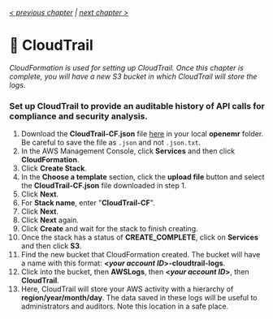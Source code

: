 _[< previous chapter](07-Secure-Domain-Setup.md) | [next chapter >](09-Administration.md)_

# 📝 CloudTrail

_CloudFormation is used for setting up CloudTrail. Once this chapter is complete, you will have a new S3 bucket in which CloudTrail will store the logs._

### Set up CloudTrail to provide an auditable history of API calls for compliance and security analysis.

1. Download the **CloudTrail-CF.json** file [here](../assets/cf) in your local **openemr** folder. Be careful to save the file as `.json` and not `.json.txt`.
2. In the AWS Management Console, click **Services** and then click **CloudFormation**.
3. Click **Create Stack**.
4. In the **Choose a template** section, click the **upload file** button and select the **CloudTrail-CF.json** file downloaded in step 1.
5. Click **Next**.
6. For **Stack name**, enter "**CloudTrail-CF**".
7. Click **Next**.
8. Click **Next** again.
9. Click **Create** and wait for the stack to finish creating.
10. Once the stack has a status of **CREATE_COMPLETE**, click on **Services** and then click **S3**.
11. Find the new bucket that CloudFormation created. The bucket will have a name with this format: **\<_your account ID_\>-cloudtrail-logs**.
12. Click into the bucket, then **AWSLogs**, then **\<_your account ID_\>**, then **CloudTrail**.
13. Here, CloudTrail will store your AWS activity with a hierarchy of **region/year/month/day**. The data saved in these logs will be useful to administrators and auditors. Note this location in a safe place.
